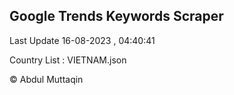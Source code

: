 

## Google Trends Keywords Scraper 
 
Last Update 16-08-2023 , 04:40:41

Country List :
VIETNAM.json



© Abdul Muttaqin 

